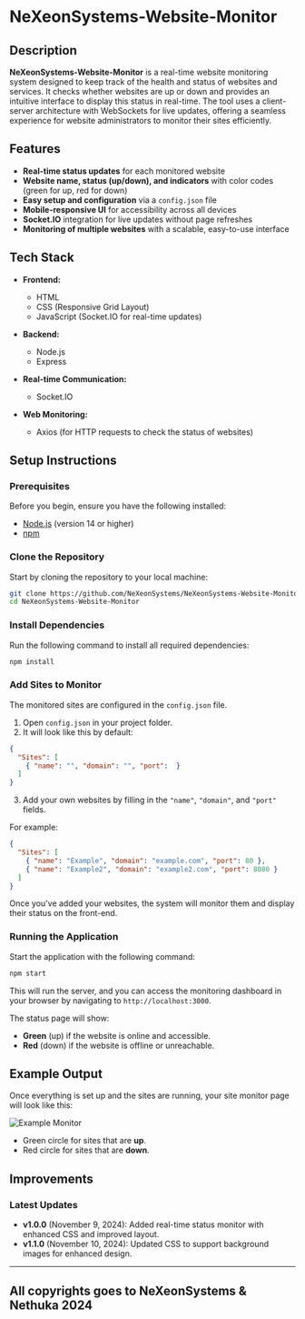 # NeXeonSystems-Website-Monitor

## Description

**NeXeonSystems-Website-Monitor** is a real-time website monitoring system designed to keep track of the health and status of websites and services. It checks whether websites are up or down and provides an intuitive interface to display this status in real-time. The tool uses a client-server architecture with WebSockets for live updates, offering a seamless experience for website administrators to monitor their sites efficiently.

## Features

- **Real-time status updates** for each monitored website
- **Website name, status (up/down), and indicators** with color codes (green for up, red for down)
- **Easy setup and configuration** via a `config.json` file
- **Mobile-responsive UI** for accessibility across all devices
- **Socket.IO** integration for live updates without page refreshes
- **Monitoring of multiple websites** with a scalable, easy-to-use interface

## Tech Stack

- **Frontend:**
  - HTML
  - CSS (Responsive Grid Layout)
  - JavaScript (Socket.IO for real-time updates)
  
- **Backend:**
  - Node.js
  - Express
  
- **Real-time Communication:**
  - Socket.IO
  
- **Web Monitoring:**
  - Axios (for HTTP requests to check the status of websites)

## Setup Instructions

### Prerequisites

Before you begin, ensure you have the following installed:

- [Node.js](https://nodejs.org) (version 14 or higher)
- [npm](https://www.npmjs.com/)

### Clone the Repository

Start by cloning the repository to your local machine:

```bash
git clone https://github.com/NeXeonSystems/NeXeonSystems-Website-Monitor.git
cd NeXeonSystems-Website-Monitor
```

### Install Dependencies

Run the following command to install all required dependencies:

```bash
npm install
```

### Add Sites to Monitor

The monitored sites are configured in the `config.json` file. 

1. Open `config.json` in your project folder.
2. It will look like this by default:

```json
{
  "Sites": [
    { "name": "", "domain": "", "port":  }
  ]
}
```

3. Add your own websites by filling in the `"name"`, `"domain"`, and `"port"` fields.

For example:

```json
{
  "Sites": [
    { "name": "Example", "domain": "example.com", "port": 80 },
    { "name": "Example2", "domain": "example2.com", "port": 8080 }
  ]
}
```

Once you've added your websites, the system will monitor them and display their status on the front-end.

### Running the Application

Start the application with the following command:

```bash
npm start
```

This will run the server, and you can access the monitoring dashboard in your browser by navigating to `http://localhost:3000`.

The status page will show:

- **Green** (up) if the website is online and accessible.
- **Red** (down) if the website is offline or unreachable.

## Example Output

Once everything is set up and the sites are running, your site monitor page will look like this:

![Example Monitor](https://i.imgur.com/V3C1jb3.png)

- Green circle for sites that are **up**.
- Red circle for sites that are **down**.

## Improvements

### Latest Updates

- **v1.0.0** (November 9, 2024): Added real-time status monitor with enhanced CSS and improved layout.
- **v1.1.0** (November 10, 2024): Updated CSS to support background images for enhanced design.

---------------------------------------------------
All copyrights goes to NeXeonSystems & Nethuka 2024
---------------------------------------------------
